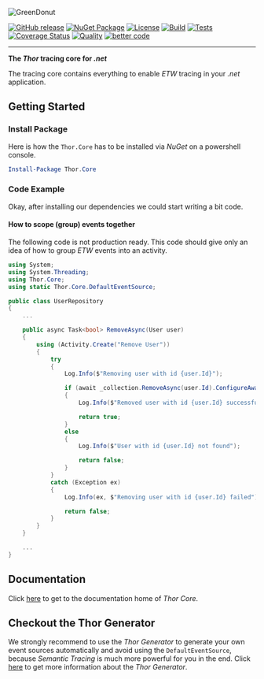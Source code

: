 ![GreenDonut](https://cdn.rawgit.com/ChilliCream/thor-logo/master/img/thor-banner-light.svg)

[![GitHub release](https://img.shields.io/github/release/ChilliCream/thor-core.svg)](https://github.com/ChilliCream/thor-core/releases) [![NuGet Package](https://img.shields.io/nuget/v/Thor.Core.svg)](https://www.nuget.org/packages/Thor.Core/) [![License](https://img.shields.io/github/license/ChilliCream/thor-core.svg)](https://github.com/ChilliCream/thor-core/releases) [![Build](https://ci.appveyor.com/api/projects/status/u7uk31dyjp399m59/branch/master?svg=true)](https://ci.appveyor.com/project/rstaib/thor-core/branch/master) [![Tests](https://img.shields.io/appveyor/tests/rstaib/thor-core/master.svg)](https://ci.appveyor.com/project/rstaib/thor-core) [![Coverage Status](https://sonarcloud.io/api/project_badges/measure?project=ThorCore&metric=coverage)](https://sonarcloud.io/dashboard?id=ThorCore) [![Quality](https://sonarcloud.io/api/project_badges/measure?project=ThorCore&metric=alert_status)](https://sonarcloud.io/dashboard?id=ThorCore) [![better code](https://bettercodehub.com/edge/badge/ChilliCream/thor-core)](https://bettercodehub.com/results/ChilliCream/thor-core)

---

**The _Thor_ tracing core for _.net_**

The tracing core contains everything to enable _ETW_ tracing in your _.net_ application.

## Getting Started

### Install Package

Here is how the `Thor.Core` has to be installed via _NuGet_ on a powershell console.

```powershell
Install-Package Thor.Core
```

### Code Example

Okay, after installing our dependencies we could start writing a bit code.

#### How to scope (group) events together

The following code is not production ready. This code should give only an idea of how to group _ETW_
events into an activity.

```csharp
using System;
using System.Threading;
using Thor.Core;
using static Thor.Core.DefaultEventSource;

public class UserRepository
{
    ...

    public async Task<bool> RemoveAsync(User user)
    {
        using (Activity.Create("Remove User"))
        {
            try
            {
                Log.Info($"Removing user with id {user.Id}");

                if (await _collection.RemoveAsync(user.Id).ConfigureAwait(false))
                {
                    Log.Info($"Removed user with id {user.Id} successfully");

                    return true;
                }
                else
                {
                    Log.Info($"User with id {user.Id} not found");

                    return false;
                }
            }
            catch (Exception ex)
            {
                Log.Info(ex, $"Removing user with id {user.Id} failed");

                return false;
            }
        }
    }

    ...
}
```

## Documentation

Click [here](https://github.com/ChilliCream/thor-core-docs) to get to the documentation home of _Thor Core_.

## Checkout the Thor Generator

We strongly recommend to use the _Thor Generator_ to generate your own event sources automatically
and avoid using the `DefaultEventSource`, because _Semantic Tracing_ is much more powerful for you
in the end. Click [here](https://github.com/ChilliCream/thor-generator) to get more information
about the _Thor Generator_.

